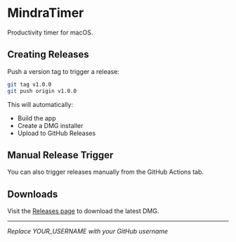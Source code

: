 # MindraTimer

Productivity timer for macOS.

## Creating Releases

Push a version tag to trigger a release:

```bash
git tag v1.0.0
git push origin v1.0.0
```

This will automatically:
- Build the app
- Create a DMG installer  
- Upload to GitHub Releases

## Manual Release Trigger

You can also trigger releases manually from the GitHub Actions tab.

## Downloads

Visit the [Releases page](https://github.com/YOUR_USERNAME/MindraTimer/releases) to download the latest DMG.

---

*Replace YOUR_USERNAME with your GitHub username*
